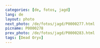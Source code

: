 ```yaml
---
categories: [de, fotos, jagd]
lang: de
layout: photo
next_photo: /de/fotos/jagd/P0000277.html
picname: P0000278
prev_photo: /de/fotos/jagd/P0000283.html
tags: [Dead Oryx]
---
```


